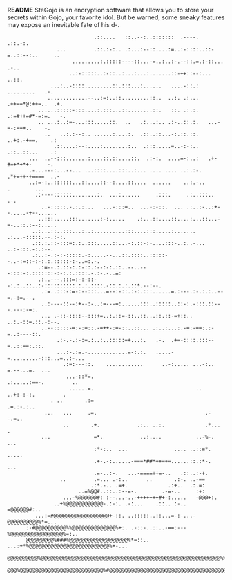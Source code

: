 **README**
SteGojo is an encryption software that allows you to store your secrets within Gojo, your favorite idol. But be warned, some sneaky features may expose an inevitable fate of his d-.                                                               
                                                                                                    
                                                                                                                                                                            
                                                                                                    
                                                                                                    
                                                                                                    
                                .::....   ::..--:..:::::::  .----.  .::.-:.                         
                    ...         .::.:-:.. .:...:--::....:=..:-::::..::-=..::--:..     ..            
                         .........:.:::::----::...-=..:..:-.--::.=.:-::...     .-..                 
                        ..:-:::::..:-::..:...:...:.......::-++::--:...          ..::.               
                  ...:..-::::.........::.:::...:......   ....-::.:     .........   .-.              
                 .............--..:=:..::.........::..  ..:. .:...   .++==*@:++=..  .+.             
              ......:::::-:::....:.:::...::........::.   ::. .:.:.  .:=#++=#*-=:=.   -.             
              .. ...:..:=-...:::.....::.  ..   .:...:.. .:-..::.:.   ...-=-:==+..    -.             
                ..   ..:.:--:.. ......:....:.  .::..::...-:.::.::.    ..+:.-+==.    .:              
                   .::....:--:....:........:..  .:::.....=..-:-:..    .::..::...    .:              
           ...  ..--:::.......:....::.::....::.  .:-:.  ....=-:..:   .+-#=+*+*+-     -.             
           .-...---:...--... ...::::....:::..:... .... .... ..:.:-.  .*+=++-+====  ..-              
           ..:=-:..::::::...::....::--:....::....  ......    ..:.-..      .        ...              
             .:----::::::........:.  ...:......     .:::.     .:..:::..           .-.               
               ..-:::::.-.:.:...   ...-:::=..  ...-:-::.  ... .:..:-..:+--.....-+--......           
              ..:::.....:::.......:-:.....    .:...::....::....:...::...-=-..::.:--:.....           
            ..:...::..:::...:..:..........:::....:::.....:....... .:...-:::::.--.:-:.               
            .::.:.::-:::=:.:..:::.....::...-:.::-:-....:::-..:..-...   ..:-:::.-:.:--.              
            .:..:-.:-:-:::::.-:.....--...::.::::..:::::--..-:=::-:-:.:.:::::-:-..=:.-.              
              .:=--.:.::-:.:-::.:--:-:.::..--..---::::-:.:::::::-:-:.:.::::.-.:-.-..=:              
              .:..---.:::=:-:-::--:.:..::..:-::::::::::.:.:.::::.-::.:.:.::*.--:--.                 
               .:=..:::-:=-:--:::...=--:-::.:-:.:::......=.:---.:-.:.:..--=.-:=.--.                 
               ..:----::--:+--:-..:=---=:......:::..:::::..::-:.-:::.::---.---:-=:.                 
               ... .-::-::::--:::+=..:.::=-::..::...::.::-=+::.. ..:.-::=.::.-:--.                  
               ..--:::::-=:-:=::.-=++-:=-::..::... .:..:...:.-=:-==:.:-=..:----::.                  
                    .:-.-.:-:=.:..:..:::::=+...:.   .-.  .+=-::::.:::--=..::==:.::.                 
                    ...:-.:=.-.............=-:.:.   .....-=.........-:::...=..:-...                 
                      .:=:---::.    ............      ..-:..... ...-:.. =.--...=.  ...              
                       ...-::*=.                                 .:.....:==-.         ..            
                        ......=.                                 ..  ..+:-:-:.         .            
                  . ..       .:=                                     .=.:-.:..                      
                ...   ...     .=.                                   .--.=..                         
                      ..       .+.            .:.. ..:.             .*...             .             
               ...              =*.            ..:....           ..-%-.            ...              
                                :*-:..  ...               .... ..::=*.        .....                 
                                .+-.-:......-===*##*++=+=......::.:*-.       ...                    
                                .=-..:-.   ...-====++=-..   .::..:-+.                               
                     ..         .=... .-:..      ..       .:-. ..-==                                
                               .:*.-.. .=+.             .:+..  .:.=:                                
                           ..=%@@#..::..:--=-.        .-=-..     :+:                                
                      ...-%@@@@@@#: :--...-..-+++++++#+-:.....   -@@@+:.                            
                   ..+%@@@@@@@@@@@@-.:-:. .-:...    .::.. :-..   =@@@@@@#:..                        
             ...:=#@@@@@@@@@@@@@@@@@@+-::. ..:::::..::...=-:-...-@@@@@@@@@@%*=...                   
          :-#@@@@@@@@@@%%@@@@@@@@@@@@@@%+:. .-::-..::..-==:---%@@@@@@@@@@@@@@@@@%=:..               
          @@@@@@@@@%###%@@@@@@@@@@@@@@@@@@@%*=::.. ...:+*%@@@@@@@@@@@@@@@@@@@@@@@@@@%+-...          
          @@@@@@@@@@%@@@@@@@@@@@@@@@@@@@@@@@@@@@@@@@@@@@@@@@@@@@@@@@@@@@@@@@@@@%%%@@@@@@@@          
          @@@%@@@@@@@@@@@@@@@@@@@@@@@@@@@%#@@@@@@@@@@@@@@@@@@@@@@@@@@@@@@@@@@@@@@@@@@@@@@@          
                                                                                                    
                                                                                                    
                                                                                                    
                                                                                                    
                                                                                                    
                                                                                                    
                                                                                                    
                                                                                                    
                                                                                                    
                                                                                                    

